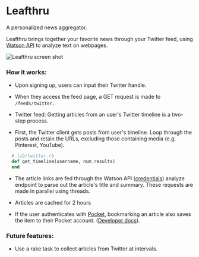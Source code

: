 # Leafthru
A personalized news aggregator.

Leafthru brings together your favorite news through your Twitter feed, using [Watson API](https://cloud.ibm.com/docs/natural-language-understanding?topic=natural-language-understanding-analyzing-webpages) to analyze text on webpages.

![Leafthru screen shot](https://cloud.githubusercontent.com/assets/7177481/3346930/67838122-f8cf-11e3-8657-b786d98f91bf.png)


### How it works:
  * Upon signing up, users can input their Twitter handle.

  * When they access the feed page, a GET request is made to `/feeds/twitter`.

  * Twitter feed: Getting articles from an user's Twitter timeline is a two-step process.
  - First, the Twitter client gets posts from user's timeline. Loop through the posts and retain the URLs, excluding those containing media (e.g. Pinterest, YouTube).
  ```ruby
    # lib/twitter.rb
    def get_timeline(username, num_results)
    end
  ```

  - The article links are fed through the Watson API ([credentials](https://console.bluemix.net/dashboard/apps)) analyze endpoint to parse out the article's title and summary. These requests are made in parallel using threads.

  * Articles are cached for 2 hours

- If the user authenticates with [Pocket](https://getpocket.com), bookmarking an article also saves the item to their Pocket account. ([Developer docs](https://getpocket.com/developer/docs/authentication)).

### Future features:
- Use a rake task to collect articles from Twitter at intervals.
